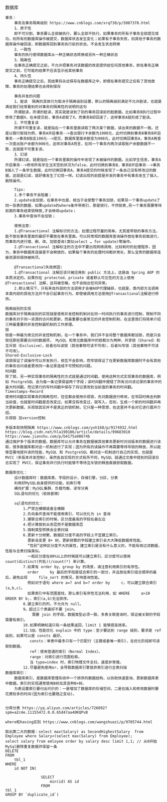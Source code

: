 数据库

    事务：
        事务及事务隔离级别 https://www.cnblogs.com/xrq730/p/5087378.html 
        1、原子性
        即不可分割，事务要么全部被执行，要么全部不执行。如果事务的所有子事务全部提交成功，则所有的数据库操作被提交，数据库状态发生变化；如果有子事务失败，则其他子事务的数据库操作被回滚，即数据库回到事务执行前的状态，不会发生状态转换
        2、一致性
        事务的执行使得数据库从一种正确状态转换成另外一种正确状态
        3、隔离性
        在事务正确提交之前，不允许把事务对该数据的改变提供给任何其他事务，即在事务正确提交之前，它可能的结果不应该显示给其他事务
        4、持久性
        事务正确提交之后，其结果将永远保存在数据库之中，即使在事务提交之后有了其他故障，事务的处理结果也会得到保存
        
        事务并发的问题
        1、脏读  隔离的具体行为取决于隔离级别设置，默认的隔离级别满足不允许脏读，也就是满足我们经常看到的对事务的隔离性的说明的这句
        所谓脏读，所谓的脏读，其实就是读到了别的事务回滚前的脏数据。比如事务B执行过程中修改了数据X，在未提交前，事务A读取了X，而事务B却回滚了，这样事务A就形成了脏读。       
        2、不可重复读     
        所谓不可重复读，就是指在一个事务里面读取了两次某个数据，读出来的数据不一致。还是以银行取钱为例，事务A开启事务-->查出银行卡余额为1000元，此时切换到事务B事务B开启事务-->事务B取走100元-->提交，数据库里面余额变为900元，此时切换回事务A，事务A再查一次查出账户余额为900元，这样对事务A而言，在同一个事务内两次读取账户余额数据不一致，这就是不可重复读。        
        3、幻读        
        所谓幻读，就是指在一个事务里面的操作中发现了未被操作的数据。比如学生信息，事务A开启事务-->修改所有学生当天签到状况为false，此时切换到事务B，事务B开启事务-->事务B插入了一条学生数据，此时切换回事务A，事务A提交的时候发现了一条自己没有修改过的数据，这就是幻读，就好像发生了幻觉一样。幻读出现的前提是并发的事务中有事务发生了插入、删除操作。
        
        Tips:
        1.多个事务不会阻塞；
        2.update会加锁，在事务中也是，相当于会使整个事务加锁，如果另一个事务update了同一张表的数据，如果update的where条件带索引，那是锁行，不然锁表,另一个事务需要等待前面的事务结束锁释放,才会继续update；
        3.事务中查询不会加锁；
        
        使用注意:
        1.@Transactional 注解标识的方法，处理过程尽量的简单。尤其是带锁的事务方法，能不放在事务里面的最好不要放在事务里面。可以将常规的数据库查询操作放在事务前面进行，而事务内进行增、删、改、加锁查询(类似select … for update)等操作。
        2.@Transactional 注解标注的方法中不要出现网络调用、比较耗时的处理程序，因为，事务中数据库连接是不会释放的，如果每个事务的处理时间都非常长，那么宝贵的数据库连接资源将很快被耗尽。
        
        @Transactional失效原因:
        1.@Transactional 注解应该只被应用到 public 方法上，这是由 Spring AOP 的本质决定的。如果你在 protected、private 或者默认可见性的方法上使用 @Transactional 注解，这将被忽略，也不会抛出任何异常。
        2.默认情况下，只有来自外部的方法调用才会被AOP代理捕获，也就是，类内部方法调用本类内部的其他方法并不会引起事务行为，即使被调用方法使用@Transactional注解进行修饰。

    隔离级别的实现
    数据库对于隔离级别的实现就是使用并发控制机制对在同一时间执行的事务进行控制，限制不同的事务对于同一资源的访问和更新，而最重要也最常见的并发控制机制，在这里我们将简单介绍三种最重要的并发控制器机制的工作原理。
    锁
    锁是一种最为常见的并发控制机制，在一个事务中，我们并不会将整个数据库都加锁，而是只会锁住那些需要访问的数据项， MySQL 和常见数据库中的锁都分为两种，共享锁（Shared）和互斥锁（Exclusive），前者也叫读锁（其他事物可读不可改），后者叫写锁（其他事物不可读不可改）。
    Shared-Exclusive-Lock
    读锁保证了读操作可以并发执行，相互不会影响，而写锁保证了在更新数据库数据时不会有其他的事务访问或者更改同一条记录造成不可预知的问题。
    时间戳
    除了锁，另一种实现事务的隔离性的方式就是通过时间戳，使用这种方式实现事务的数据库，例如 PostgreSQL 会为每一条记录保留两个字段；读时间戳中报错了所有访问该记录的事务中的最大时间戳，而记录行的写时间戳中保存了将记录改到当前值的事务的时间戳。
    Timestamps-Record
    使用时间戳实现事务的隔离性时，往往都会使用乐观锁，先对数据进行修改，在写回时再去判断当前值，也就是时间戳是否改变过，如果没有改变过，就写入，否则，生成一个新的时间戳并再次更新数据，乐观锁其实并不是真正的锁机制，它只是一种思想，在这里并不会对它进行展开介绍。
    乐观锁 加version控制
    
    多版本和快照隔离 https://www.cnblogs.com/yxh168/p/9174932.html  https://blog.csdn.net/hla199106/article/details/99683010 https://www.jianshu.com/p/b4175a98674b
    通过维护多个版本的数据，数据库可以允许事务在数据被其他事务更新时对旧版本的数据进行读取，很多数据库都对这一机制进行了实现；因为所有的读操作不再需要等待写锁的释放，所以能够显著地提升读的性能，MySQL 和 PostgreSQL 都对这一机制进行自己的实现，也就是 MVCC（多版本并发控制），虽然各自实现的方式有所不同，MySQL 就通过文章中提到的回滚日志实现了 MVCC，保证事务并行执行时能够不等待互斥锁的释放直接获取数据。

    数据库优化：
        设计数据库时：数据库表、字段的设计，存储引擎，分区，分表
        利用好MySQL自身提供的功能，如索引等
        横向扩展：MySQL集群、负载均衡、读写分离
        SQL语句的优化（收效甚微）
        
        sql语句的优化：
            1.严禁左模糊或者全模糊
            2.负向条件查询不能使用索引，可以优化为 in 查询
            3.建联合索引的时候，区分度最高的字段在最左边
            4.把计算放到业务层而不是数据库层
            5.强制类型转换会全表扫描
            6.更新十分频繁、数据区分度不高的字段上不宜建立索引。
              更新会变更 B+ 树，更新频繁的字段建立索引会大大降低数据库性能。          
              “性别”这种区分度不大的属性，建立索引是没有什么意义的，不能有效过滤数据，性能与全表扫描类似。          
              一般区分度在80%以上的时候就可以建立索引，区分度可以使用 count(distinct(列名))/count(*) 来计算。
            7.如果有 order by、group by 的场景，请注意利用索引的有序性。
              order     by 最后的字段是组合索引的一部分，并且放在索引组合顺序的最后，避免出现     file_sort 的情况，影响查询性能。
              例如对于语句 where a=? and b=? order by     c，可以建立联合索引(a,b,c)。
              如果索引中有范围查找，那么索引有序性无法利用，如 WHERE     a>10 ORDER BY b;，索引(a,b)无法排序。
            8.建立索引的列，不允许为 null。
            9。超过三个表最好不要 join。
                需要 join 的字段，数据类型必须一致，多表关联查询时，保证被关联的字段需要有索引。
            10.如果明确知道只有一条结果返回，limit 1 能够提高效率。
            11.SQL 性能优化 explain 中的 type：至少要达到 range 级别，要求是 ref 级别，如果可以是 consts 最好。
               consts：单表中最多只有一个匹配行（主键或者唯一索引），在优化阶段即可读取到数据。
               ref：使用普通的索引（Normal Index）。
               range：对索引进行范围检索。
               当 type=index 时，索引物理文件全扫，速度非常慢。
            12.尽量避免使用or，会导致数据库引擎放弃索引进行全表扫描
    数据库索引：
        数据库索引，是数据库管理系统中一个排序的数据结构，以协助快速查询、更新数据库表中数据。索引的实现通常使用B树及其变种B+树。
        为表设置索引要付出代价的：一是增加了数据库的存储空间，二是在插入和修改数据时要花费较多的时间(因为索引也要随之变动)。
        
        
    分库分表 https://yq.aliyun.com/articles/726892?spm=a2c4e.11155472.0.0.65d47aa4OKQPvB
    
    where和having区别 https://www.cnblogs.com/wangshuazi/p/9705744.html

    取出第二大的数据：select max(Salary) as SecondHighestSalary  from Employee where Salary<(select max(Salary) from Employee);
    select salary from emloyee order by salary desc limit 1,1; // 从0开始
    MySql删除重复数据并保留一条
    DELETE
    FROM
        tbl_1
    WHERE
        id NOT IN(
            
                    SELECT
                        min(id) AS id
                    FROM
    tbl_1
    GROUP BY `duplicate_id`)
